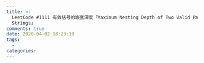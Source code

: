 ```yaml
---
title: >-
  LeetCode #1111 有效括号的嵌套深度「Maximum Nesting Depth of Two Valid Parentheses
  Strings」
comments: true
date: 2020-04-02 18:23:19
tags:
  - 
categories:
---
```

